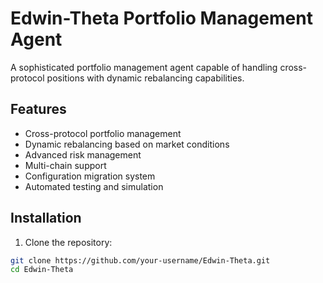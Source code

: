 # Edwin-Theta Portfolio Management Agent

A sophisticated portfolio management agent capable of handling cross-protocol positions with dynamic rebalancing capabilities.

## Features

- Cross-protocol portfolio management
- Dynamic rebalancing based on market conditions
- Advanced risk management
- Multi-chain support
- Configuration migration system
- Automated testing and simulation

## Installation

1. Clone the repository:
```bash
git clone https://github.com/your-username/Edwin-Theta.git
cd Edwin-Theta
```
